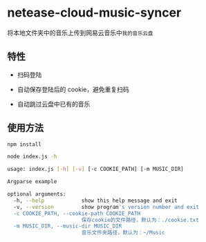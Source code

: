 # netease-cloud-music-syncer

将本地文件夹中的音乐上传到网易云音乐中`我的音乐云盘`

## 特性

- 扫码登陆

- 自动保存登陆后的 cookie，避免重复扫码

- 自动跳过云盘中已有的音乐

## 使用方法

```sh
npm install

node index.js -h

usage: index.js [-h] [-v] [-c COOKIE_PATH] [-m MUSIC_DIR]

Argparse example

optional arguments:
  -h, --help            show this help message and exit
  -v, --version         show program's version number and exit
  -c COOKIE_PATH, --cookie-path COOKIE_PATH
                        保存cookie的文件路径，默认为：./cookie.txt
  -m MUSIC_DIR, --music-dir MUSIC_DIR
                        音乐文件夹路径，默认为：~/Music
```
